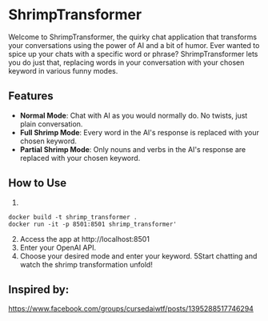 # ShrimpTransformer

Welcome to ShrimpTransformer, the quirky chat application that transforms your conversations using the power of AI and a bit of humor. Ever wanted to spice up your chats with a specific word or phrase? ShrimpTransformer lets you do just that, replacing words in your conversation with your chosen keyword in various funny modes.

## Features

- **Normal Mode**: Chat with AI as you would normally do. No twists, just plain conversation.
- **Full Shrimp Mode**: Every word in the AI's response is replaced with your chosen keyword.
- **Partial Shrimp Mode**: Only nouns and verbs in the AI's response are replaced with your chosen keyword.

## How to Use
1.
```
docker build -t shrimp_transformer .
docker run -it -p 8501:8501 shrimp_transformer'
```
2. Access the app at http://localhost:8501
3. Enter your OpenAI API.
4. Choose your desired mode and enter your keyword.
5Start chatting and watch the shrimp transformation unfold!


## Inspired by:
https://www.facebook.com/groups/cursedaiwtf/posts/1395288517746294